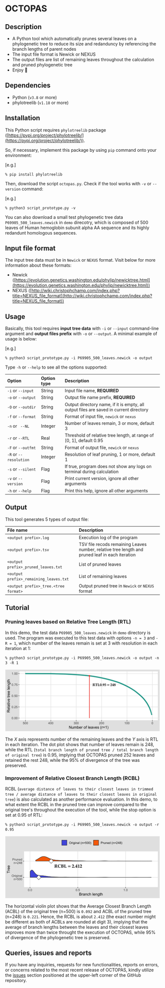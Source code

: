 # OCTOPAS

## Description 

* A Python tool which automatically prunes several leaves on a phylogenetic tree to reduce its size and redanduncy by referencing the branch lengths of parent nodes
* The input file format is Newick or NEXUS
* The output files are list of remaining leaves throughout the calculation and pruned phylogenetic tree
* Enjoy 🐙

## Dependencies

* Python (`v3.8` or more)
* phylotreelib (`v1.18` or more)

## Installation

This Python script requires `phylotreelib` package ([https://pypi.org/project/phylotreelib/](https://pypi.org/project/phylotreelib/)).

So, if necessary, implement this package by using `pip` command onto your environment:

[e.g.]

```
% pip install phylotreelib
```

Then, download the script `octopas.py`. Check if the tool works with `-v` or `--version` command: 

[e.g.]

```
% python3 script_prototype.py -v
```

You can also download a small test phylogenetic tree data `P69905_500_leaves.newick` in `demo` direcotry, which is composed of 500 leaves of Human hemoglobin subunit alpha AA sequence and its highly redandunt homologous sequences.

## Input file format 

The input tree data must be in `Newick` or `NEXUS` format. Visit below for more information about these formats:

* Newick ([https://evolution.genetics.washington.edu/phylip/newicktree.html](https://evolution.genetics.washington.edu/phylip/newicktree.html))
* NEXUS ([http://wiki.christophchamp.com/index.php?title=NEXUS_file_format](http://wiki.christophchamp.com/index.php?title=NEXUS_file_format))

## Usage

Basically, this tool requires **input tree data** with `-i` or `--input` command-line argument and **output files prefix** with `-o` or `--output`. A minimal example of usage is below:

[e.g.]

```
% python3 script_prototype.py -i P69905_500_leaves.newick -o output
```

Type `-h` or `--help` to see all the options supported:

| Option                 | Option type | Description                                                                            |
| :---                   | :---        | :---                                                                                   |
| `-i` or `--input`      | String      | Input file name, **REQUIRED**                                                          |
| `-o` or `--output`     | String      | Output file name prefix, **REQUIRED**                                                  |
| `-O` or `--outdir`     | String      | Output directory name, if it is empty, all output files are saved in current directory |
| `-f` or `--format`     | String      | Format of input file, `newick` or `nexus`                                              |
| `-n` or ` --NL`        | Integer     | Number of leaves remain, 3 or more, default 3                                          |
| `-r` or `--RTL`        | Real        | Threshold of relative tree length, at range of [0, 1], default 0.95                    |
| `-F` or `--outfmt`     | String      | Format of output file, `newick` or `nexus`                                             |
| `-R` or `--resolution` | Integer     | Resolution of leaf pruning, 1 or more, default 1                                       |
| `-s` or `--silent`     | Flag        | If true, program does not show any logs on terminal during calculation                 |
| `-v` or `--version`    | Flag        | Print current version, ignore all other arguments                                      |
| `-h` or `--help`       | Flag        | Print this help, ignore all other arguments                                            |

## Output 

This tool generates 5 types of output file:

| File name                              | Description                                                                                     |
| :----                                  | :----                                                                                           |
| `<output prefix>.log`                  | Execution log of the program                                                                    |
| `<output prefix>.tsv`                  | TSV file recods remaining Leaves number, relative tree length and pruned leaf in each iteration |
| `<output prefix>_pruned_leaves.txt`    | List of pruned leaves                                                                           |
| `<output prefix>_remaining_leaves.txt` | List of remaining leaves                                                                        |
| `<output prefix>_tree.<tree format>`     | Output pruned tree in `Newick` or `NEXUS` format                                                |

## Tutorial

### Pruning leaves based on Relative Tree Length (RTL) 

In this demo, the test data `P69905_500_leaves.newick` in `demo` directory is used. The program was executed to this test data with options `-n = 3` and `-R = 1`, which number of the leaves remain is set at 3 with resolution in each iteration at 1:

```
% python3 script_prototype.py -i P69905_500_leaves.newick -o output -n 3 -R 1
```

![readme image 1](image/rtl_plot.png)

The *X* axis represents number of the remaining leaves and the *Y* axis is RTL in each iteration. The dot plot shows that number of leaves remain is 248, while the RTL (`total branch length of pruned tree / total branch length of original tree`) is 0.95, implying that OCTOPAS pruned 252 leaves and retained the rest 248, while the 95% of divergence of the tree was preserved. 

### Improvement of Relative Closest Branch Length (RCBL)

RCBL (`average distance of leaves to their closest leaves in trimmed tree / average distance of leaves to their closest leaves in original tree`) is also calculated as another performance evaluation. In this demo, to what extent the RCBL in the pruned tree can improve compared to the original tree's throughout the execution of the tool, while the stop option is set at 0.95 of RTL:

```
% python3 script_prototype.py -i P69905_500_leaves.newick -o output -r 0.95
``` 

![readme image 2](image/rcbl_plot.png)

The horizontal violin plot shows that the Average Closest Branch Length (ACBL) of the original tree (n=500) is `0.092` and ACBL of the pruned tree (n=248) is `0.221`. Hence, the RCBL is about `2.412` (the exact number might be different as both of ACBLs are rounded at digit 3), implying that the average of branch lengths between the leaves and their closest leaves improves more than twice throught the execution of OCTOPAS, while 95% of divergence of the phylogenetic tree is preserved.

## Queries, issues and reports

If you have any inquiries, requests for new functionalities, reports on errors, or concerns related to the most recent release of OCTOPAS, kindly utilize the [issues](https://github.com/shin-kinos/ThesisProject/issues) section positioned at the upper-left corner of the GitHub repository.